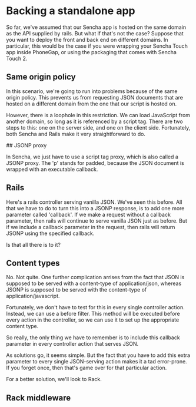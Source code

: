 # Backing a standalone app

So far, we've assumed that our Sencha app is hosted on the same domain as the API supplied by rails. But what if that's not the case? Suppose that you want to deploy the front and back end on different domains. In particular, this would be the case if you were wrapping your Sencha Touch app inside PhoneGap, or using the packaging that comes with Sencha Touch 2.

## Same origin policy

In this scenario, we're going to run into problems because of the same origin policy. This prevents us from requesting JSON documents that are hosted on a different domain from the one that our script is hosted on.

However, there is a loophole in this restriction. We can load JavaScript from another domain, so long as it is referenced by a script tag. There are two steps to this: one on the server side, and one on the client side. Fortunately, both Sencha and Rails make it very straightforward to do.

## JSONP proxy

In Sencha, we just have to use a script tag proxy, which is also called a JSONP proxy. The 'p' stands for padded, because the JSON document is wrapped with an executable callback.

## Rails

Here's a rails controller serving vanilla JSON. We've seen this before. All that we have to do to turn this into a JSONP response, is to add one more parameter called 'callback'. If we make a request without a callback parameter, then rails will continue to serve vanilla JSON just as before. But if we include a callback parameter in the request, then rails will return JSONP using the specified callback.

Is that all there is to it?

## Content types

No. Not quite. One further complication arrises from the fact that JSON is supposed to be served with a content-type of application/json, whereas JSONP is supposed to be served with the content-type of application/javascript.

Fortunately, we don't have to test for this in every single controller action. Instead, we can use a before filter. This method will be executed before every action in the controller, so we can use it to set up the appropriate content type.

So really, the only thing we have to remember is to include this callback parameter in every controller action that serves JSON.

As solutions go, it seems simple. But the fact that you have to add this extra parameter to every single JSON-serving action makes it a tad error-prone. If you forget once, then that's game over for that particular action.

For a better solution, we'll look to Rack.

## Rack middleware


